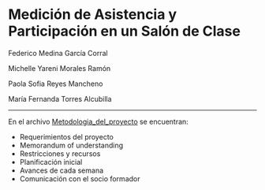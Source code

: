 # Medición de Asistencia y Participación en un Salón de Clase
Federico Medina García Corral

Michelle Yareni Morales Ramón

Paola Sofia Reyes Mancheno

María Fernanda Torres Alcubilla

---
En el archivo [Metodologia_del_proyecto](Metodologia_del_proyecto.pdf) se encuentran: 
 - Requerimientos del proyecto
 - Memorandum of understanding
 - Restricciones y recursos
 - Planificación inicial
 - Avances de cada semana
 - Comunicación con el socio formador
